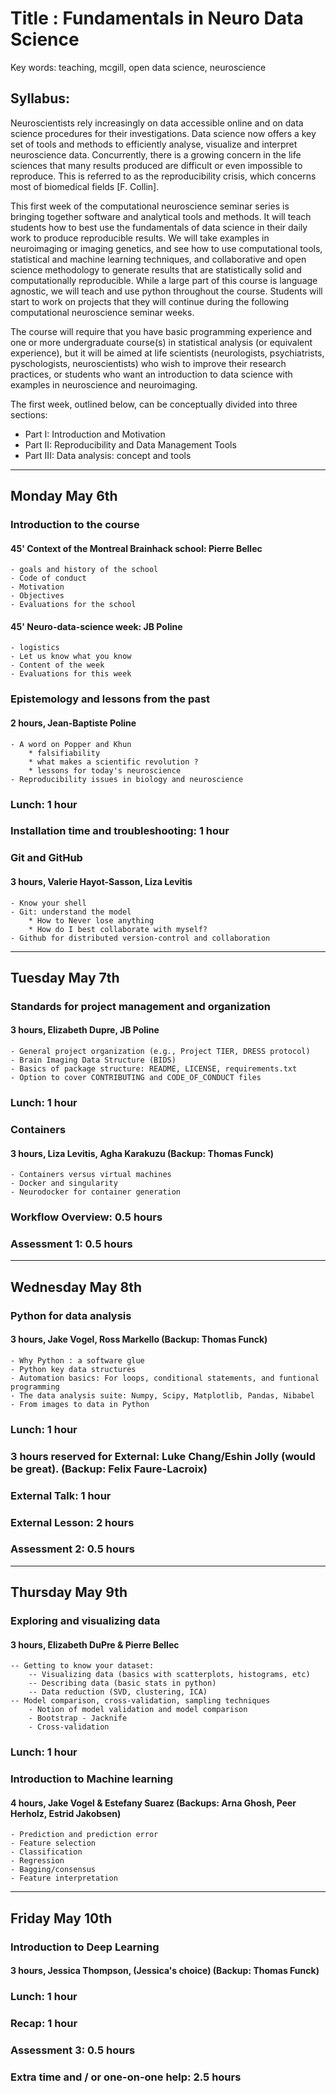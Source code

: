 
Title : Fundamentals in Neuro Data Science
===========================================

Key words: teaching, mcgill, open data science, neuroscience

Syllabus:
-----------

Neuroscientists rely increasingly on data accessible online and on data science
procedures for their investigations. Data science now offers a key set of
tools and methods to efficiently analyse, visualize and interpret neuroscience
data. Concurrently, there is a growing concern in the life sciences that many
results produced are difficult or even impossible to reproduce. This is
referred to as the reproducibility crisis, which concerns most of biomedical
fields [F. Collin].

This first week of the computational neuroscience seminar series is bringing
together software and analytical tools and methods.  It will teach students how
to best use the fundamentals of data science in their daily work to produce
reproducible results. We will take examples in neuroimaging or imaging
genetics, and see how to use computational tools, statistical and machine
learning techniques, and collaborative and open science methodology to generate
results that are statistically solid and computationally reproducible. While a
large part of this course is language agnostic, we will teach and use python
throughout the course. Students will start to work on projects that they will
continue during the following  computational neuroscience seminar weeks.

The course will require that you have basic programming experience and one or more
undergraduate course(s) in statistical analysis (or equivalent experience),
but it will be aimed at life scientists
(neurologists, psychiatrists, pyschologists, neuroscientists) who wish to
improve their research practices, or students who want an introduction to
data science with examples in neuroscience and neuroimaging.

The first week, outlined below, can be conceptually divided into three sections:

- Part I: Introduction and Motivation  
- Part II: Reproducibility and Data Management Tools  
- Part III: Data analysis: concept and tools  

---

## Monday May 6th

### Introduction to the course
#### 45' Context of the Montreal Brainhack school: Pierre Bellec
	- goals and history of the school
	- Code of conduct
	- Motivation
	- Objectives
	- Evaluations for the school

#### 45' Neuro-data-science week: JB Poline 
	- logistics
	- Let us know what you know
	- Content of the week 
	- Evaluations for this week

### Epistemology and lessons from the past
#### 2 hours, Jean-Baptiste Poline

	- A word on Popper and Khun
		* falsifiability
		* what makes a scientific revolution ?
		* lessons for today's neuroscience
	- Reproducibility issues in biology and neuroscience

### Lunch: 1 hour

### Installation time and troubleshooting: 1 hour

### Git and GitHub
#### 3 hours, Valerie Hayot-Sasson, Liza Levitis

	- Know your shell
	- Git: understand the model
		* How to Never lose anything
		* How do I best collaborate with myself?
	- Github for distributed version-control and collaboration

---

## Tuesday May 7th

### Standards for project management and organization
#### 3 hours, Elizabeth Dupre, JB Poline

	- General project organization (e.g., Project TIER, DRESS protocol)
	- Brain Imaging Data Structure (BIDS)
	- Basics of package structure: README, LICENSE, requirements.txt
	- Option to cover CONTRIBUTING and CODE_OF_CONDUCT files

### Lunch: 1 hour

### Containers
#### 3 hours, Liza Levitis, Agha Karakuzu (Backup: Thomas Funck)

	- Containers versus virtual machines
	- Docker and singularity
	- Neurodocker for container generation

### Workflow Overview: 0.5 hours

### Assessment 1: 0.5 hours

---

## Wednesday May 8th

### Python for data analysis
#### 3 hours, Jake Vogel, Ross Markello (Backup: Thomas Funck)

	- Why Python : a software glue
	- Python key data structures
	- Automation basics: For loops, conditional statements, and funtional programming
	- The data analysis suite: Numpy, Scipy, Matplotlib, Pandas, Nibabel
	- From images to data in Python

### Lunch: 1 hour

### 3 hours reserved for External: Luke Chang/Eshin Jolly (would be great). (Backup: Felix Faure-Lacroix) 
### External Talk: 1 hour
### External Lesson: 2 hours

### Assessment 2: 0.5 hours

---

## Thursday May 9th

###  Exploring and visualizing data
#### 3 hours, Elizabeth DuPre & Pierre Bellec

	-- Getting to know your dataset:
		-- Visualizing data (basics with scatterplots, histograms, etc)
		-- Describing data (basic stats in python)
		-- Data reduction (SVD, clustering, ICA)
	-- Model comparison, cross-validation, sampling techniques
		- Notion of model validation and model comparison
		- Bootstrap - Jacknife
		- Cross-validation

### Lunch: 1 hour

### Introduction to Machine learning
#### 4 hours, Jake Vogel & Estefany Suarez (Backups: Arna Ghosh, Peer Herholz, Estrid Jakobsen)

	- Prediction and prediction error
	- Feature selection
	- Classification
	- Regression
	- Bagging/consensus
	- Feature interpretation

---

## Friday May 10th

### Introduction to Deep Learning
#### 3 hours, Jessica Thompson, (Jessica's choice) (Backup: Thomas Funck)

### Lunch: 1 hour

### Recap: 1 hour
### Assessment 3: 0.5 hours

### Extra time and / or one-on-one help: 2.5 hours

